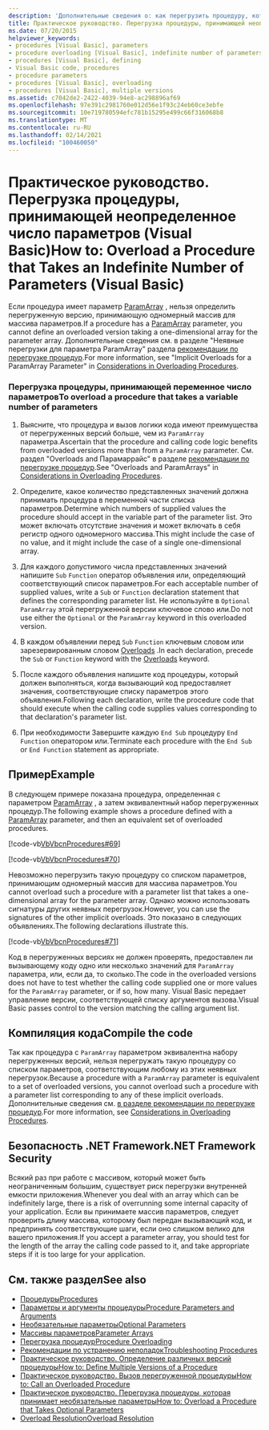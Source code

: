 ```yaml
---
description: 'Дополнительные сведения о: как перегрузить процедуру, которая принимает неопределенное число параметров (Visual Basic)'
title: Практическое руководство. Перегрузка процедуры, принимающей неопределенное число параметров
ms.date: 07/20/2015
helpviewer_keywords:
- procedures [Visual Basic], parameters
- procedure overloading [Visual Basic], indefinite number of parameters
- procedures [Visual Basic], defining
- Visual Basic code, procedures
- procedure parameters
- procedures [Visual Basic], overloading
- procedures [Visual Basic], multiple versions
ms.assetid: c7042de2-2422-4039-94e8-ac298896af69
ms.openlocfilehash: 97e391c2981760e012d56e1f93c24eb60ce3ebfe
ms.sourcegitcommit: 10e719780594efc781b15295e499c66f316068b8
ms.translationtype: MT
ms.contentlocale: ru-RU
ms.lasthandoff: 02/14/2021
ms.locfileid: "100460050"
---
```

# <a name="how-to-overload-a-procedure-that-takes-an-indefinite-number-of-parameters-visual-basic"></a><span data-ttu-id="98933-103">Практическое руководство. Перегрузка процедуры, принимающей неопределенное число параметров (Visual Basic)</span><span class="sxs-lookup"><span data-stu-id="98933-103">How to: Overload a Procedure that Takes an Indefinite Number of Parameters (Visual Basic)</span></span>

<span data-ttu-id="98933-104">Если процедура имеет параметр [ParamArray](../../../language-reference/modifiers/paramarray.md) , нельзя определить перегруженную версию, принимающую одномерный массив для массива параметров.</span><span class="sxs-lookup"><span data-stu-id="98933-104">If a procedure has a [ParamArray](../../../language-reference/modifiers/paramarray.md) parameter, you cannot define an overloaded version taking a one-dimensional array for the parameter array.</span></span> <span data-ttu-id="98933-105">Дополнительные сведения см. в разделе "Неявные перегрузки для параметра ParamArray" раздела [рекомендации по перегрузке процедур](./considerations-in-overloading-procedures.md).</span><span class="sxs-lookup"><span data-stu-id="98933-105">For more information, see "Implicit Overloads for a ParamArray Parameter" in [Considerations in Overloading Procedures](./considerations-in-overloading-procedures.md).</span></span>  
  
### <a name="to-overload-a-procedure-that-takes-a-variable-number-of-parameters"></a><span data-ttu-id="98933-106">Перегрузка процедуры, принимающей переменное число параметров</span><span class="sxs-lookup"><span data-stu-id="98933-106">To overload a procedure that takes a variable number of parameters</span></span>  
  
1. <span data-ttu-id="98933-107">Выясните, что процедура и вызов логики кода имеют преимущества от перегруженных версий больше, чем из `ParamArray` параметра.</span><span class="sxs-lookup"><span data-stu-id="98933-107">Ascertain that the procedure and calling code logic benefits from overloaded versions more than from a `ParamArray` parameter.</span></span> <span data-ttu-id="98933-108">См. раздел "Overloads and Парамаррайс" в разделе [рекомендации по перегрузке процедур](./considerations-in-overloading-procedures.md).</span><span class="sxs-lookup"><span data-stu-id="98933-108">See "Overloads and ParamArrays" in [Considerations in Overloading Procedures](./considerations-in-overloading-procedures.md).</span></span>  
  
2. <span data-ttu-id="98933-109">Определите, какое количество представленных значений должна принимать процедура в переменной части списка параметров.</span><span class="sxs-lookup"><span data-stu-id="98933-109">Determine which numbers of supplied values the procedure should accept in the variable part of the parameter list.</span></span> <span data-ttu-id="98933-110">Это может включать отсутствие значения и может включать в себя регистр одного одномерного массива.</span><span class="sxs-lookup"><span data-stu-id="98933-110">This might include the case of no value, and it might include the case of a single one-dimensional array.</span></span>  
  
3. <span data-ttu-id="98933-111">Для каждого допустимого числа представленных значений напишите `Sub` `Function` оператор объявления или, определяющий соответствующий список параметров.</span><span class="sxs-lookup"><span data-stu-id="98933-111">For each acceptable number of supplied values, write a `Sub` or `Function` declaration statement that defines the corresponding parameter list.</span></span> <span data-ttu-id="98933-112">Не используйте в `Optional` `ParamArray` этой перегруженной версии ключевое слово или.</span><span class="sxs-lookup"><span data-stu-id="98933-112">Do not use either the `Optional` or the `ParamArray` keyword in this overloaded version.</span></span>  
  
4. <span data-ttu-id="98933-113">В каждом объявлении перед `Sub` `Function` ключевым словом или зарезервированным словом [Overloads](../../../language-reference/modifiers/overloads.md) .</span><span class="sxs-lookup"><span data-stu-id="98933-113">In each declaration, precede the `Sub` or `Function` keyword with the [Overloads](../../../language-reference/modifiers/overloads.md) keyword.</span></span>  
  
5. <span data-ttu-id="98933-114">После каждого объявления напишите код процедуры, который должен выполняться, когда вызывающий код предоставляет значения, соответствующие списку параметров этого объявления.</span><span class="sxs-lookup"><span data-stu-id="98933-114">Following each declaration, write the procedure code that should execute when the calling code supplies values corresponding to that declaration's parameter list.</span></span>  
  
6. <span data-ttu-id="98933-115">При необходимости Завершите каждую `End Sub` процедуру `End Function` оператором или.</span><span class="sxs-lookup"><span data-stu-id="98933-115">Terminate each procedure with the `End Sub` or `End Function` statement as appropriate.</span></span>  
  
## <a name="example"></a><span data-ttu-id="98933-116">Пример</span><span class="sxs-lookup"><span data-stu-id="98933-116">Example</span></span>  

 <span data-ttu-id="98933-117">В следующем примере показана процедура, определенная с параметром [ParamArray](../../../language-reference/modifiers/paramarray.md) , а затем эквивалентный набор перегруженных процедур.</span><span class="sxs-lookup"><span data-stu-id="98933-117">The following example shows a procedure defined with a [ParamArray](../../../language-reference/modifiers/paramarray.md) parameter, and then an equivalent set of overloaded procedures.</span></span>  
  
 [!code-vb[VbVbcnProcedures#69](~/samples/snippets/visualbasic/VS_Snippets_VBCSharp/VbVbcnProcedures/VB/Class1.vb#69)]  
  
 [!code-vb[VbVbcnProcedures#70](~/samples/snippets/visualbasic/VS_Snippets_VBCSharp/VbVbcnProcedures/VB/Class1.vb#70)]  
  
 <span data-ttu-id="98933-118">Невозможно перегрузить такую процедуру со списком параметров, принимающим одномерный массив для массива параметров.</span><span class="sxs-lookup"><span data-stu-id="98933-118">You cannot overload such a procedure with a parameter list that takes a one-dimensional array for the parameter array.</span></span> <span data-ttu-id="98933-119">Однако можно использовать сигнатуры других неявных перегрузок.</span><span class="sxs-lookup"><span data-stu-id="98933-119">However, you can use the signatures of the other implicit overloads.</span></span> <span data-ttu-id="98933-120">Это показано в следующих объявлениях.</span><span class="sxs-lookup"><span data-stu-id="98933-120">The following declarations illustrate this.</span></span>  
  
 [!code-vb[VbVbcnProcedures#71](~/samples/snippets/visualbasic/VS_Snippets_VBCSharp/VbVbcnProcedures/VB/Class1.vb#71)]  
  
 <span data-ttu-id="98933-121">Код в перегруженных версиях не должен проверять, предоставлен ли вызывающему коду одно или несколько значений для `ParamArray` параметра, или, если да, то сколько.</span><span class="sxs-lookup"><span data-stu-id="98933-121">The code in the overloaded versions does not have to test whether the calling code supplied one or more values for the `ParamArray` parameter, or if so, how many.</span></span> <span data-ttu-id="98933-122">Visual Basic передает управление версии, соответствующей списку аргументов вызова.</span><span class="sxs-lookup"><span data-stu-id="98933-122">Visual Basic passes control to the version matching the calling argument list.</span></span>  
  
## <a name="compile-the-code"></a><span data-ttu-id="98933-123">Компиляция кода</span><span class="sxs-lookup"><span data-stu-id="98933-123">Compile the code</span></span>  

 <span data-ttu-id="98933-124">Так как процедура с `ParamArray` параметром эквивалентна набору перегруженных версий, нельзя перегружать такую процедуру со списком параметров, соответствующим любому из этих неявных перегрузок.</span><span class="sxs-lookup"><span data-stu-id="98933-124">Because a procedure with a `ParamArray` parameter is equivalent to a set of overloaded versions, you cannot overload such a procedure with a parameter list corresponding to any of these implicit overloads.</span></span> <span data-ttu-id="98933-125">Дополнительные сведения см. [в разделе рекомендации по перегрузке процедур](./considerations-in-overloading-procedures.md).</span><span class="sxs-lookup"><span data-stu-id="98933-125">For more information, see [Considerations in Overloading Procedures](./considerations-in-overloading-procedures.md).</span></span>  
  
## <a name="net-framework-security"></a><span data-ttu-id="98933-126">Безопасность .NET Framework</span><span class="sxs-lookup"><span data-stu-id="98933-126">.NET Framework Security</span></span>  

 <span data-ttu-id="98933-127">Всякий раз при работе с массивом, который может быть неограниченным большим, существует риск перегрузки внутренней емкости приложения.</span><span class="sxs-lookup"><span data-stu-id="98933-127">Whenever you deal with an array which can be indefinitely large, there is a risk of overrunning some internal capacity of your application.</span></span> <span data-ttu-id="98933-128">Если вы принимаете массив параметров, следует проверить длину массива, которому был передан вызывающий код, и предпринять соответствующие шаги, если оно слишком велико для вашего приложения.</span><span class="sxs-lookup"><span data-stu-id="98933-128">If you accept a parameter array, you should test for the length of the array the calling code passed to it, and take appropriate steps if it is too large for your application.</span></span>  
  
## <a name="see-also"></a><span data-ttu-id="98933-129">См. также раздел</span><span class="sxs-lookup"><span data-stu-id="98933-129">See also</span></span>

- [<span data-ttu-id="98933-130">Процедуры</span><span class="sxs-lookup"><span data-stu-id="98933-130">Procedures</span></span>](./index.md)
- [<span data-ttu-id="98933-131">Параметры и аргументы процедуры</span><span class="sxs-lookup"><span data-stu-id="98933-131">Procedure Parameters and Arguments</span></span>](./procedure-parameters-and-arguments.md)
- [<span data-ttu-id="98933-132">Необязательные параметры</span><span class="sxs-lookup"><span data-stu-id="98933-132">Optional Parameters</span></span>](./optional-parameters.md)
- [<span data-ttu-id="98933-133">Массивы параметров</span><span class="sxs-lookup"><span data-stu-id="98933-133">Parameter Arrays</span></span>](./parameter-arrays.md)
- [<span data-ttu-id="98933-134">Перегрузка процедур</span><span class="sxs-lookup"><span data-stu-id="98933-134">Procedure Overloading</span></span>](./procedure-overloading.md)
- [<span data-ttu-id="98933-135">Рекомендации по устранению неполадок</span><span class="sxs-lookup"><span data-stu-id="98933-135">Troubleshooting Procedures</span></span>](./troubleshooting-procedures.md)
- [<span data-ttu-id="98933-136">Практическое руководство. Определение различных версий процедуры</span><span class="sxs-lookup"><span data-stu-id="98933-136">How to: Define Multiple Versions of a Procedure</span></span>](./how-to-define-multiple-versions-of-a-procedure.md)
- [<span data-ttu-id="98933-137">Практическое руководство. Вызов перегруженной процедуры</span><span class="sxs-lookup"><span data-stu-id="98933-137">How to: Call an Overloaded Procedure</span></span>](./how-to-call-an-overloaded-procedure.md)
- [<span data-ttu-id="98933-138">Практическое руководство. Перегрузка процедуры, которая принимает необязательные параметры</span><span class="sxs-lookup"><span data-stu-id="98933-138">How to: Overload a Procedure that Takes Optional Parameters</span></span>](./how-to-overload-a-procedure-that-takes-optional-parameters.md)
- [<span data-ttu-id="98933-139">Overload Resolution</span><span class="sxs-lookup"><span data-stu-id="98933-139">Overload Resolution</span></span>](./overload-resolution.md)
